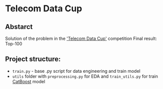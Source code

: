 # Telecom Data Cup

## Abstarct
Solution of the problem in the ['Telecom Data Cup'](https://mlbootcamp.ru/round/15/sandbox/) competition 
Final result: Top-100

## Project structure:
- ```train.py``` - base .py script for data engineering and train model
- ```utils``` folder with ```preprocessing.py``` for EDA and ```train_utils.py``` for train [CatBoost](https://github.com/catboost/catboost) model 
